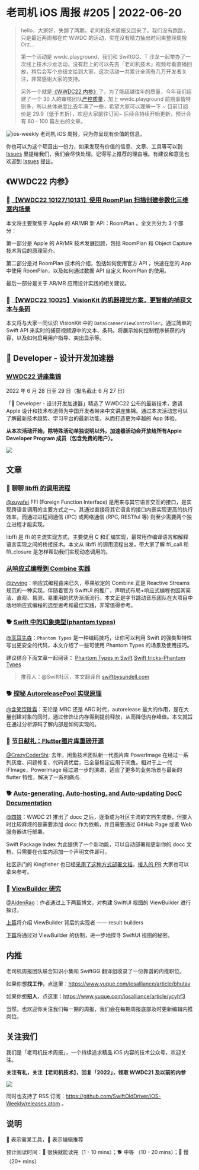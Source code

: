 # 老司机 iOS 周报 #205 | 2022-06-20

> hello，大家好，失踪了两期，老司机技术周报又回来了。我们没有跑路，只是最近两周都在忙 WWDC 的活动，实在没有精力抽出时间来整理周报 Orz...
>
> 第一个活动是 wwdc.playground，我们和 SwiftGG、T 沙龙一起举办了一次线上技术沙龙活动，没有赶上的可以先去「老司机技术」视频号看直播回放，稍后会写个总结文给到大家。这次活动一共累计全网有几万开发者关注，非常感谢大家的支持。
>
> 另外一个就是[《WWDC22 内参》](https://xiaozhuanlan.com/wwdc22)了，为了能超越往年的质量，今年我们组建了一个 30 人的审核团队[严控质量](https://xiaozhuanlan.com/topic/5639708142)，加上 wwdc.playground 前期事情特别多，所以总体进度比去年满了一些，希望大家可以理解一下 ~ 目前订阅价是 29.9（低于五折），欢迎大家前往订阅~ 后续会持续开始更新，预计会有 80 - 100 篇左右的文章。

![ios-weekly](https://github.com/SwiftOldDriver/iOS-Weekly/blob/master/assets/ios-weekly.png?raw=true)
老司机 iOS 周报，只为你呈现有价值的信息。

你也可以为这个项目出一份力，如果发现有价值的信息、文章、工具等可以到 [Issues](https://github.com/SwiftOldDriver/iOS-Weekly/issues) 里提给我们，我们会尽快处理。记得写上推荐的理由哦。有建议和意见也欢迎到 [Issues](https://github.com/SwiftOldDriver/iOS-Weekly/issues) 提出。

## 《WWDC22 内参》

### 🌟 [【WWDC22 10127/10131】使用 RoomPlan 扫描创建参数化三维室内场景](https://xiaozhuanlan.com/topic/8127504396)

本文将主要聚焦于 Apple 的 AR/MR 新 API：RoomPlan 。全文共分为 3 个部分：

第一部分是 Apple 的 AR/MR 技术发展回顾，包括 RoomPlan 和 Object Capture 技术背后的原理简介。

第二部分是对 RoomPlan 技术的介绍，包括如何使用官方 API ，快速在您的 App 中使用 RoomPlan，以及如何通过数据 API 自定义 RoomPlan 的使用。

最后一部分是关于 AR/MR 应用设计实践的相关建议。

### 🌟 [【WWDC22 10025】VisionKit 的机器视觉方案，更智能的捕获文本与条码](https://xiaozhuanlan.com/topic/8205316479)

本文将与大家一同认识 VisionKit 中的 `DataScannerViewController`。通过简单的 Swift API 来实时的捕获视频源中的文本、条码。将展示如何控制程序捕获的内容，以及如何启用用户指导、突出显示等。

##  Developer - 设计开发加速器

### [WWDC22 讲座集锦](https://developer.apple.com/cn/accelerator/)

2022 年 6 月 28 日至 29 日（报名截止 6 月 27 日）

「 Developer - 设计开发加速器」精选了 WWDC22 公布的最新技术，邀请 Apple 设计和技术布道师为中国开发者带来中文讲座集锦。通过本次活动您可以了解最新技术趋势、学习平台的最新功能，从而打造更为卓越的 App 体验。

**从本次活动开始，除特殊活动单独说明以外，加速器活动会开放给所有Apple Developer Program 成员（包含免费的用户）。**

![](https://user-images.githubusercontent.com/11873526/174491806-a2ca1010-dd77-4b19-9bcd-4ab690f736d8.jpeg)

## 文章

### 🐎 [聊聊 libffi 的调用流程](https://www.jianshu.com/p/4644b1584a1f)

[@xuyafei](https://github.com/xiaofei86) FFI (Foreign Function Interface) 是用来与其它语言交互的接口，是实现跨语言调用的主要方式之一。其通过直接将其它语言的接口内嵌实现更高的执行效率，而通过进程间通信 (IPC) 或网络通信 (RPC, RESTful 等) 则至少需要两个独立进程才能实现。

libffi 是 ffi 的主流实现方式，主要使用 C 和汇编实现，最常用作编译语言和解释语言实现之间的桥接技术。本文从 libffi 的调用流程出发，带大家了解 ffi_call 和 ffi_closure 是怎样帮助我们实现动态调用的。

### [从响应式编程到 Combine 实践](https://mp.weixin.qq.com/s/b_q6R64xkq8Rl9EiIde4MA)

[@zvving](https://github.com/zvving)：响应式编程由来已久，苹果钦定的 Combine 正是 Reactive Streams 规范的一种实现。伴随着官方 SwiftUI 的推广，声明式布局+响应式编程也因其简洁、直观、易测、易重用的优势渐渐流行。本文正是字节跳动音乐团队在大项目中落地响应式编程的选型思考和最佳实践，非常值得参考。

### 🐕 [Swift 中的幻象类型(phantom types)](https://mp.weixin.qq.com/s/HLWu24LrfqSfbhd9x6Q_ag)

[@享耳先森](https://github.com/iblacksun)：`Phantom Types` 是一种编码技巧，让你可以利用 Swift 的强类型特性写出更安全的代码，本文介绍了一些可使用 Phantom Types 的场景及使用技巧。

建议结合下面文章一起阅读：
[Phantom Types in Swift](https://zhuanlan.zhihu.com/p/35696032)
[Swift tricks-Phantom Types](https://www.jianshu.com/p/72cd63cf9393)

> 推荐人：@Swift社区，本文翻译自 [swiftbysundell.com](https://www.swiftbysundell.com/articles/phantom-types-in-swift/)

### 🐕 [探秘 AutoreleasePool 实现原理](https://mp.weixin.qq.com/s/fcS6aiddSjeQSfjMY-8Oow)

[@含笑饮砒霜](https://weibo.com/chinafishnews/)：无论是 MRC 还是 ARC 时代，autorelease 最大的作用，是在大量创建对象的同时，通过修饰让内存得到提前释放，从而降低内存峰值。本文就旨在通过分析源码了解内部是如何实现的。

### 🐢 [节日献礼：Flutter图片库重磅开源](https://mp.weixin.qq.com/s/WnpDbDvEVNMj_96ulnuWkQ)

[@CrazyCoderShi](https://github.com/CrazyCoderShi): 去年，闲鱼技术团队新一代图片库 PowerImage 在经过一系列灰度、问题修复、代码调优后，已全量稳定应用于闲鱼。相对于上一代 IFImage，PowerImage 经过进一步的演进，适应了更多的业务场景与最新的 flutter 特性，解决了一系列痛点.

### 🐕 [Auto-generating, Auto-hosting, and Auto-updating DocC Documentation](https://blog.swiftpackageindex.com/posts/auto-generating-auto-hosting-and-auto-updating-docc-documentation/)

[@四娘](https://kemchenj.github.io/)：WWDC 21 推出了 docc 之后，逐渐成为社区主流的文档生成器，但接入时比较麻烦的是需要添加 docc 作为依赖，并且需要通过 GitHub Page 或者 Web 服务器进行部署。

Swift Package Index 为此提供了一个新功能，可以自动部署和更新你的 docc 文档，只需要在仓库内添加一个声明文件即可。

社区热门的 Kingfisher 也已经[采用了这种方式部署文档](https://swiftpackageindex.com/onevcat/Kingfisher/master/documentation/kingfisher)，[接入的 PR](https://github.com/onevcat/Kingfisher/pull/1948) 大家也可以拿来参考。

### 🐢 [ViewBuilder 研究](https://mp.weixin.qq.com/s/4TwfyhWHVjm3Dv-Vz7MYvg)

[@AidenRao](https://weibo.com/AidenRao)：作者通过上下两篇博文，对构建 SwiftUI 视图的 ViewBuilder 进行探讨。

[上篇](https://mp.weixin.qq.com/s/4TwfyhWHVjm3Dv-Vz7MYvg)将介绍 ViewBuilder 背后的实现者 —— result builders

[下篇](https://mp.weixin.qq.com/s/E6VKDbgKerFf0P20N1DsuA)将通过对 ViewBuilder 的仿制，进一步地探寻 SwiftUI 视图的秘密。

## 内推

老司机周报团队联合知识小集和 SwiftGG 翻译组收录了一份靠谱的内推职位。

如果你想**找工作**，点这里：<https://www.yuque.com/iosalliance/article/bhutav>

如果你想**招人**，点这里：<https://www.yuque.com/iosalliance/article/ycyhf3>

当然，也欢迎你关注我们每一期的周报，我们会在每期周报底部及时更新编辑内推岗位。

## 关注我们

我们是「老司机技术周报」，一个持续追求精品 iOS 内容的技术公众号，欢迎关注。

**关注有礼，关注【老司机技术】，回复「2022」，领取 WWDC21 及以前的内参**

![](https://github.com/SwiftOldDriver/iOS-Weekly/blob/master/assets/qrcode_for_wechat.jpg?raw=true)

同时也支持了 RSS 订阅：<https://github.com/SwiftOldDriver/iOS-Weekly/releases.atom> 。

## 说明

🚧 表示需某工具，🌟 表示编辑推荐

预计阅读时间：🐎 很快就能读完（1 - 10 mins）；🐕 中等 （10 - 20 mins）；🐢 慢（20+ mins）
